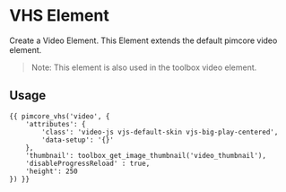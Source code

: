 # VHS Element
Create a Video Element. This Element extends the default pimcore video element.

> Note: This element is also used in the toolbox video element.

## Usage

```twig
{{ pimcore_vhs('video', {
    'attributes': {
        'class': 'video-js vjs-default-skin vjs-big-play-centered',
        'data-setup': '{}'
    },
    'thumbnail': toolbox_get_image_thumbnail('video_thumbnail'),
    'disableProgressReload' : true,
    'height': 250
}) }}
```